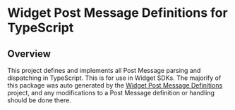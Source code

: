 # Widget Post Message Definitions for TypeScript

## Overview

This project defines and implements all Post Message parsing and dispatching in
TypeScript. This is for use in Widget SDKs. The majorify of this package was
auto generated by the [Widget Post Message
Definitions](https://github.com/mxenabled/widget-post-message-definitions)
project, and any modifications to a Post Message definition or handling should
be done there.
